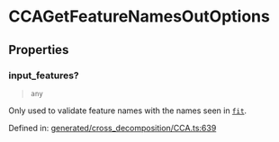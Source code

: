 # CCAGetFeatureNamesOutOptions

## Properties

### input\_features?

> `any`

Only used to validate feature names with the names seen in [`fit`](#sklearn.cross_decomposition.CCA.fit "sklearn.cross_decomposition.CCA.fit").

Defined in:  [generated/cross\_decomposition/CCA.ts:639](https://github.com/transitive-bullshit/scikit-learn-ts/blob/92ab806/packages/sklearn/src/generated/cross_decomposition/CCA.ts#L639)
